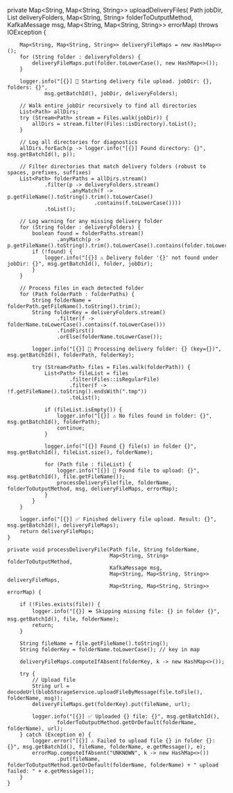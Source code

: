 private Map<String, Map<String, String>> uploadDeliveryFiles(
            Path jobDir,
            List<String> deliveryFolders,
            Map<String, String> folderToOutputMethod,
            KafkaMessage msg,
            Map<String, Map<String, String>> errorMap) throws IOException {

        Map<String, Map<String, String>> deliveryFileMaps = new HashMap<>();
        for (String folder : deliveryFolders) {
            deliveryFileMaps.put(folder.toLowerCase(), new HashMap<>());
        }

        logger.info("[{}] 🚀 Starting delivery file upload. jobDir: {}, folders: {}",
                msg.getBatchId(), jobDir, deliveryFolders);

        // Walk entire jobDir recursively to find all directories
        List<Path> allDirs;
        try (Stream<Path> stream = Files.walk(jobDir)) {
            allDirs = stream.filter(Files::isDirectory).toList();
        }

        // Log all directories for diagnostics
        allDirs.forEach(p -> logger.info("[{}] Found directory: {}", msg.getBatchId(), p));

        // Filter directories that match delivery folders (robust to spaces, prefixes, suffixes)
        List<Path> folderPaths = allDirs.stream()
                .filter(p -> deliveryFolders.stream()
                        .anyMatch(f -> p.getFileName().toString().trim().toLowerCase()
                                .contains(f.toLowerCase())))
                .toList();

        // Log warning for any missing delivery folder
        for (String folder : deliveryFolders) {
            boolean found = folderPaths.stream()
                    .anyMatch(p -> p.getFileName().toString().trim().toLowerCase().contains(folder.toLowerCase()));
            if (!found) {
                logger.info("[{}] ⚠️ Delivery folder '{}' not found under jobDir: {}", msg.getBatchId(), folder, jobDir);
            }
        }

        // Process files in each detected folder
        for (Path folderPath : folderPaths) {
            String folderName = folderPath.getFileName().toString().trim();
            String folderKey = deliveryFolders.stream()
                    .filter(f -> folderName.toLowerCase().contains(f.toLowerCase()))
                    .findFirst()
                    .orElse(folderName.toLowerCase());

            logger.info("[{}] 🔎 Processing delivery folder: {} (key={})", msg.getBatchId(), folderPath, folderKey);

            try (Stream<Path> files = Files.walk(folderPath)) {
                List<Path> fileList = files
                        .filter(Files::isRegularFile)
                        .filter(f -> !f.getFileName().toString().endsWith(".tmp"))
                        .toList();

                if (fileList.isEmpty()) {
                    logger.info("[{}] ⚠️ No files found in folder: {}", msg.getBatchId(), folderPath);
                    continue;
                }

                logger.info("[{}] Found {} file(s) in folder {}", msg.getBatchId(), fileList.size(), folderName);

                for (Path file : fileList) {
                    logger.info("[{}] 📂 Found file to upload: {}", msg.getBatchId(), file.getFileName());
                    processDeliveryFile(file, folderName, folderToOutputMethod, msg, deliveryFileMaps, errorMap);
                }
            }
        }

        logger.info("[{}] ✅ Finished delivery file upload. Result: {}", msg.getBatchId(), deliveryFileMaps);
        return deliveryFileMaps;
    }

    private void processDeliveryFile(Path file, String folderName,
                                     Map<String, String> folderToOutputMethod,
                                     KafkaMessage msg,
                                     Map<String, Map<String, String>> deliveryFileMaps,
                                     Map<String, Map<String, String>> errorMap) {

        if (!Files.exists(file)) {
            logger.info("[{}] ⏩ Skipping missing file: {} in folder {}", msg.getBatchId(), file, folderName);
            return;
        }

        String fileName = file.getFileName().toString();
        String folderKey = folderName.toLowerCase(); // key in map

        deliveryFileMaps.computeIfAbsent(folderKey, k -> new HashMap<>());

        try {
            // Upload file
            String url = decodeUrl(blobStorageService.uploadFileByMessage(file.toFile(), folderName, msg));
            deliveryFileMaps.get(folderKey).put(fileName, url);

            logger.info("[{}] ✅ Uploaded {} file: {}", msg.getBatchId(),
                    folderToOutputMethod.getOrDefault(folderName, folderName), url);
        } catch (Exception e) {
            logger.error("[{}] ⚠️ Failed to upload file {} in folder {}: {}", msg.getBatchId(), fileName, folderName, e.getMessage(), e);
            errorMap.computeIfAbsent("UNKNOWN", k -> new HashMap<>())
                    .put(fileName, folderToOutputMethod.getOrDefault(folderName, folderName) + " upload failed: " + e.getMessage());
        }
    }
